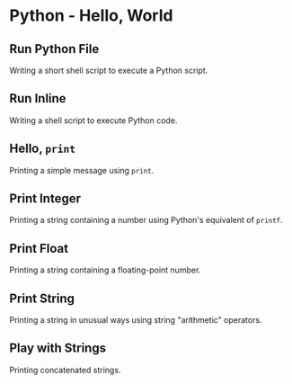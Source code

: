 # Python - Hello, World

## Run Python File
Writing a short shell script to execute a Python script.

## Run Inline
Writing a shell script to execute Python code.

## Hello, `print`
Printing a simple message using `print`.

## Print Integer
Printing a string containing a number using Python's equivalent of `printf`.

## Print Float
Printing a string containing a floating-point number.

## Print String
Printing a string in unusual ways using string "arithmetic" operators.

## Play with Strings
Printing concatenated strings.
